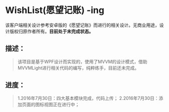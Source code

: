 # WishList(愿望记账) -ing
该客户端相关设计参考安卓版的《愿望记账》而进行的相关设计。无商业用途，设计版权归原作者所有。**目前处于未完成状态。**

## 描述：
> 该项目是基于WPF设计而实现的，使用了MVVM的设计模式，借助MVVMLight进行相关代码的编写，纯粹练手，目前还未完成。

## 进度：
> 1.2016年7月30日：四大基本模块完成，代码上传；
> 2.2016年7月30日：添加页面的图标视图正在进行中；

